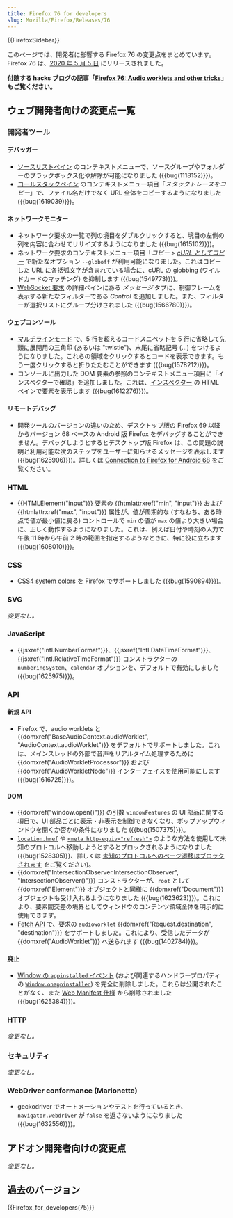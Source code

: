 ```yaml
---
title: Firefox 76 for developers
slug: Mozilla/Firefox/Releases/76
---
```

{{FirefoxSidebar}}

このページでは、開発者に影響する Firefox 76 の変更点をまとめています。Firefox 76 は、[2020 年 5 月 5 日](https://wiki.mozilla.org/RapidRelease/Calendar#Future_branch_dates/docs/) にリリースされました。

**付随する hacks ブログの記事「[Firefox 76: Audio worklets and other tricks](https://hacks.mozilla.org/2020/05/firefox-76-audio-worklets-and-other-tricks/)」もご覧ください。**

## ウェブ開発者向けの変更点一覧

### 開発者ツール

#### デバッガー

- [ソースリストペイン](/ja/docs/Tools/Debugger/UI_Tour#Source_list_pane) のコンテキストメニューで、ソースグループやフォルダーのブラックボックス化や解除が可能になりました ({{bug(1118152)}})。
- [コールスタックペイン](/ja/docs/Tools/Debugger/UI_Tour#Call_stack) のコンテキストメニュー項目「_スタックトレースをコピー_」で、ファイル名だけでなく URL 全体をコピーするようになりました ({{bug(1619039)}})。

#### ネットワークモニター

- ネットワーク要求の一覧で列の境目をダブルクリックすると、境目の左側の列を内容に合わせてリサイズするようになりました ({{bug(1615102)}})。
- ネットワーク要求のコンテキストメニュー項目「_コピー > [cURL としてコピー](/ja/docs/Tools/Network_Monitor/request_list#Copy_as_cURL)_ で新たなオプション `--globoff` が利用可能になりました。これはコピーした URL に各括弧文字が含まれている場合に、cURL の globbing (ワイルドカードのマッチング) を抑制します ({{bug(1549773)}})。
- [WebSocket 要求](/ja/docs/Tools/Network_Monitor/Inspecting_web_sockets) の詳細ペインにある _メッセージ_ タブに、制御フレームを表示する新たなフィルターである _Control_ を追加しました。また、フィルターが選択リストにグループ分けされました ({{bug(1566780)}})。

#### ウェブコンソール

- [マルチラインモード](/ja/docs/Tools/Web_Console/The_command_line_interpreter#Multi-line_mode) で、5 行を超えるコードスニペットを 5 行に省略して先頭に展開用の三角印 (あるいは "twistie")、末尾に省略記号 (…) をつけるようになりました。これらの領域をクリックするとコードを表示できます。もう一度クリックすると折りたたむことができます ({{bug(1578212)}})。
- コンソールに出力した DOM 要素の参照のコンテキストメニュー項目に「インスペクターで確認」を追加しました。これは、[インスペクター](/ja/docs/Tools/Page_Inspector) の HTML ペインで要素を表示します ({{bug(1612276)}})。

#### リモートデバッグ

- 開発ツールのバージョンの違いのため、デスクトップ版の Firefox 69 以降からバージョン 68 ベースの Android 版 Firefox をデバッグすることができません。デバッグしようとするとデスクトップ版 Firefox は、この問題の説明と利用可能な次のステップをユーザーに知らせるメッセージを表示します ({{bug(1625906)}})。詳しくは [Connection to Firefox for Android 68](/ja/docs/Tools/about:debugging#Connection_to_Firefox_for_Android_68) をご覧ください。

### HTML

- {{HTMLElement("input")}} 要素の {{htmlattrxref("min", "input")}} および {{htmlattrxref("max", "input")}} 属性が、値が周期的な (すなわち、ある時点で値が最小値に戻る) コントロールで `min` の値が `max` の値より大きい場合に、正しく動作するようになりました。これは、例えば日付や時刻の入力で午後 11 時から午前 2 時の範囲を指定するようなときに、特に役に立ちます ({{bug(1608010)}})。

### CSS

- [CSS4 system colors](/ja/docs/Web/CSS/color_value#System_Colors) を Firefox でサポートしました ({{bug(1590894)}})。

### SVG

_変更なし。_

### JavaScript

- {{jsxref("Intl.NumberFormat")}}、{{jsxref("Intl.DateTimeFormat")}}、{{jsxref("Intl.RelativeTimeFormat")}} コンストラクターの `numberingSystem`、`calendar` オプションを、デフォルトで有効にしました ({{bug(1625975)}})。

### API

#### 新規 API

- Firefox で、audio worklets と {{domxref("BaseAudioContext.audioWorklet", "AudioContext.audioWorklet")}} をデフォルトでサポートしました。これは、メインスレッドの外部で音声をリアルタイム処理するために {{domxref("AudioWorkletProcessor")}} および {{domxref("AudioWorkletNode")}} インターフェイスを使用可能にします ({{bug(1616725)}})。

#### DOM

- {{domxref("window.open()")}} の引数 `windowFeatures` の UI 部品に関する項目で、UI 部品ごとに表示・非表示を制御できなくなり、ポップアップウィンドウを開くか否かの条件になりました ({{bug(1507375)}})。
- [`location.href`](/ja/docs/Web/API/Location/href) や [`<meta http-equiv="refresh">`](/ja/docs/Web/HTML/Element/meta) のような方法を使用して未知のプロトコルへ移動しようとするとブロックされるようになりました ({{bug(1528305)}}、詳しくは [未知のプロトコルへのページ遷移はブロックされます](https://www.fxsitecompat.dev/ja/docs/2020/navigation-to-unknown-protocol-will-be-blocked/) をご覧ください)。
- {{domxref("IntersectionObserver.IntersectionObserver", "IntersectionObserver()")}} コンストラクターが、`root` として {{domxref("Element")}} オブジェクトと同様に {{domxref("Document")}} オブジェクトも受け入れるようになりました ({{bug(1623623)}})。これにより、要素間交差の境界としてウィンドウのコンテンツ領域全体を明示的に使用できます。
- [Fetch API](/ja/docs/Web/API/Fetch_API) で、要求の `audioworklet` {{domxref("Request.destination", "destination")}} をサポートしました。これにより、受信したデータが {{domxref("AudioWorklet")}} へ送られます ({{bug(1402784)}})。

#### 廃止

- [Window の `appinstalled` イベント](/ja/docs/Web/API/Window/appinstalled_event) (および関連するハンドラープロパティの [`Window.onappinstalled`](/ja/docs/Web/API/Window/onappinstalled)) を完全に削除しました。これらは公開されたことがなく、また [Web Manifest 仕様](https://w3c.github.io/manifest/) から削除されました ({{bug(1625384)}})。

### HTTP

_変更なし。_

### セキュリティ

_変更なし。_

### WebDriver conformance (Marionette)

- geckodriver でオートメーションやテストを行っているとき、`navigator.webdriver` が `false` を返さないようになりました ({{bug(1632556)}})。

## アドオン開発者向けの変更点

_変更なし。_

## 過去のバージョン

{{Firefox_for_developers(75)}}

